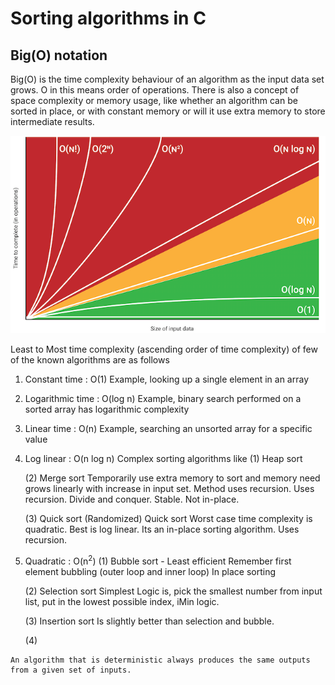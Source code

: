 # Sorting algorithms in C

## Big(O) notation 
   Big(O) is the time complexity behaviour of an algorithm as the input data set grows.
   O in this means order of operations.
   There is also a concept of space complexity or memory usage, like whether an algorithm can be sorted in place,
   or with constant memory or will it use extra memory to store intermediate results.

   ![](graph.png)
   
   Least to Most time complexity (ascending order of time complexity) of few of the known algorithms are as follows

   1. Constant time : O(1)
        Example, looking up a single element in an array

   2. Logarithmic time : O(log n)
        Example, binary search performed on a sorted array has logarithmic complexity

   3. Linear time : O(n)
        Example, searching an unsorted array for a specific value

   4. Log linear : O(n log n)
      Complex sorting algorithms like
        (1) Heap sort

        (2) Merge sort
            Temporarily use extra memory to sort and memory need grows linearly with increase in input set.
            Method uses recursion.
            Uses recursion.
            Divide and conquer.
            Stable.
            Not in-place.

        (3) Quick sort (Randomized)
            Quick sort
            Worst case time complexity is quadratic. Best is log linear.
            Its an in-place sorting algorithm.
            Uses recursion.

   5. Quadratic : O(n<sup>2</sup>)
        (1) Bubble sort - Least efficient
            Remember first element bubbling (outer loop and inner loop)
            In place sorting

        (2) Selection sort
            Simplest
            Logic is, pick the smallest number from input list, put in the lowest possible index,
            iMin logic.

        (3) Insertion sort
            Is slightly better than selection and bubble.

        (4)

    An algorithm that is deterministic always produces the same outputs from a given set of inputs.
